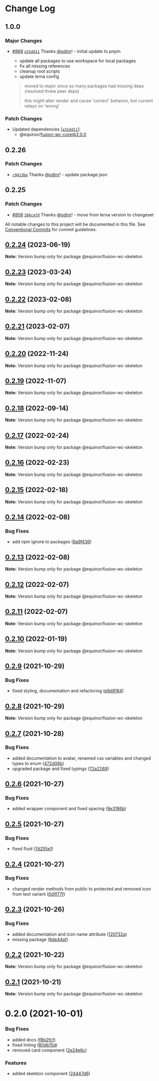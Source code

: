# Change Log

## 1.0.0

### Major Changes

- [#868](https://github.com/equinor/fusion-web-components/pull/868) [`a31dd11`](https://github.com/equinor/fusion-web-components/commit/a31dd11a7b8f5515cc62344849b2ce765861267a) Thanks [@odinr](https://github.com/odinr)! - initial update to pnpm

  - update all packages to use workspace for local packages
  - fix all missing references
  - cleanup root scripts
  - update lerna config

  > moved to major since so many packages had missing deps (resolved threw peer deps)
  >
  > this might alter render and cause 'correct' behavior, but current relays on 'wrong'

### Patch Changes

- Updated dependencies [[`a31dd11`](https://github.com/equinor/fusion-web-components/commit/a31dd11a7b8f5515cc62344849b2ce765861267a)]:
  - @equinor/fusion-wc-core@2.0.0

## 0.2.26

### Patch Changes

- [`c9413be`](https://github.com/equinor/fusion-web-components/commit/c9413beb02b168de63c2f978f121e80fe1b68614) Thanks [@odinr](https://github.com/odinr)! - update package.json

## 0.2.25

### Patch Changes

- [#806](https://github.com/equinor/fusion-web-components/pull/806) [`266cefd`](https://github.com/equinor/fusion-web-components/commit/266cefd493f898f440ce93e92e79964bbd33be59) Thanks [@odinr](https://github.com/odinr)! - move from lerna version to changeset

All notable changes to this project will be documented in this file.
See [Conventional Commits](https://conventionalcommits.org) for commit guidelines.

## [0.2.24](https://github.com/equinor/fusion-web-components/compare/@equinor/fusion-wc-skeleton@0.2.23...@equinor/fusion-wc-skeleton@0.2.24) (2023-06-19)

**Note:** Version bump only for package @equinor/fusion-wc-skeleton

## [0.2.23](https://github.com/equinor/fusion-web-components/compare/@equinor/fusion-wc-skeleton@0.2.22...@equinor/fusion-wc-skeleton@0.2.23) (2023-03-24)

**Note:** Version bump only for package @equinor/fusion-wc-skeleton

## [0.2.22](https://github.com/equinor/fusion-web-components/compare/@equinor/fusion-wc-skeleton@0.2.21...@equinor/fusion-wc-skeleton@0.2.22) (2023-02-08)

**Note:** Version bump only for package @equinor/fusion-wc-skeleton

## [0.2.21](https://github.com/equinor/fusion-web-components/compare/@equinor/fusion-wc-skeleton@0.2.20...@equinor/fusion-wc-skeleton@0.2.21) (2023-02-07)

**Note:** Version bump only for package @equinor/fusion-wc-skeleton

## [0.2.20](https://github.com/equinor/fusion-web-components/compare/@equinor/fusion-wc-skeleton@0.2.19...@equinor/fusion-wc-skeleton@0.2.20) (2022-11-24)

**Note:** Version bump only for package @equinor/fusion-wc-skeleton

## [0.2.19](https://github.com/equinor/fusion-web-components/compare/@equinor/fusion-wc-skeleton@0.2.18...@equinor/fusion-wc-skeleton@0.2.19) (2022-11-07)

**Note:** Version bump only for package @equinor/fusion-wc-skeleton

## [0.2.18](https://github.com/equinor/fusion-web-components/compare/@equinor/fusion-wc-skeleton@0.2.17...@equinor/fusion-wc-skeleton@0.2.18) (2022-09-14)

**Note:** Version bump only for package @equinor/fusion-wc-skeleton

## [0.2.17](https://github.com/equinor/fusion-web-components/compare/@equinor/fusion-wc-skeleton@0.2.16...@equinor/fusion-wc-skeleton@0.2.17) (2022-02-24)

**Note:** Version bump only for package @equinor/fusion-wc-skeleton

## [0.2.16](https://github.com/equinor/fusion-web-components/compare/@equinor/fusion-wc-skeleton@0.2.15...@equinor/fusion-wc-skeleton@0.2.16) (2022-02-23)

**Note:** Version bump only for package @equinor/fusion-wc-skeleton

## [0.2.15](https://github.com/equinor/fusion-web-components/compare/@equinor/fusion-wc-skeleton@0.2.14...@equinor/fusion-wc-skeleton@0.2.15) (2022-02-18)

**Note:** Version bump only for package @equinor/fusion-wc-skeleton

## [0.2.14](https://github.com/equinor/fusion-web-components/compare/@equinor/fusion-wc-skeleton@0.2.13...@equinor/fusion-wc-skeleton@0.2.14) (2022-02-08)

### Bug Fixes

- add npm ignore to packages ([8a9f436](https://github.com/equinor/fusion-web-components/commit/8a9f436f4d38c0fec431d9388ce3098853f8babc))

## [0.2.13](https://github.com/equinor/fusion-web-components/compare/@equinor/fusion-wc-skeleton@0.2.12...@equinor/fusion-wc-skeleton@0.2.13) (2022-02-08)

**Note:** Version bump only for package @equinor/fusion-wc-skeleton

## [0.2.12](https://github.com/equinor/fusion-web-components/compare/@equinor/fusion-wc-skeleton@0.2.11...@equinor/fusion-wc-skeleton@0.2.12) (2022-02-07)

**Note:** Version bump only for package @equinor/fusion-wc-skeleton

## [0.2.11](https://github.com/equinor/fusion-web-components/compare/@equinor/fusion-wc-skeleton@0.2.10...@equinor/fusion-wc-skeleton@0.2.11) (2022-02-07)

**Note:** Version bump only for package @equinor/fusion-wc-skeleton

## [0.2.10](https://github.com/equinor/fusion-web-components/compare/@equinor/fusion-wc-skeleton@0.2.9...@equinor/fusion-wc-skeleton@0.2.10) (2022-01-19)

**Note:** Version bump only for package @equinor/fusion-wc-skeleton

## [0.2.9](https://github.com/equinor/fusion-web-components/compare/@equinor/fusion-wc-skeleton@0.2.8...@equinor/fusion-wc-skeleton@0.2.9) (2021-10-29)

### Bug Fixes

- fixed styling, documentation and refactoring ([e9d8164](https://github.com/equinor/fusion-web-components/commit/e9d816498e839419af1cbc86041584ee87e59d26))

## [0.2.8](https://github.com/equinor/fusion-web-components/compare/@equinor/fusion-wc-skeleton@0.2.7...@equinor/fusion-wc-skeleton@0.2.8) (2021-10-29)

**Note:** Version bump only for package @equinor/fusion-wc-skeleton

## [0.2.7](https://github.com/equinor/fusion-web-components/compare/@equinor/fusion-wc-skeleton@0.2.6...@equinor/fusion-wc-skeleton@0.2.7) (2021-10-28)

### Bug Fixes

- added documentation to avatar, renamed css variables and changed types to enum ([472d06b](https://github.com/equinor/fusion-web-components/commit/472d06b492642b87aea7c8d04fe2295f626ebb60))
- upgraded package and fixed typings ([72a2269](https://github.com/equinor/fusion-web-components/commit/72a226969cd30445d608cc98be1e61806886936d))

## [0.2.6](https://github.com/equinor/fusion-web-components/compare/@equinor/fusion-wc-skeleton@0.2.5...@equinor/fusion-wc-skeleton@0.2.6) (2021-10-27)

### Bug Fixes

- added wrapper component and fixed spacing ([9e3186b](https://github.com/equinor/fusion-web-components/commit/9e3186b5065ef04c354931fffaf68a293d905388))

## [0.2.5](https://github.com/equinor/fusion-web-components/compare/@equinor/fusion-wc-skeleton@0.2.4...@equinor/fusion-wc-skeleton@0.2.5) (2021-10-27)

### Bug Fixes

- fixed fluid ([7d255e1](https://github.com/equinor/fusion-web-components/commit/7d255e19609ca9d539e15d36b1c3216c6d046a21))

## [0.2.4](https://github.com/equinor/fusion-web-components/compare/@equinor/fusion-wc-skeleton@0.2.3...@equinor/fusion-wc-skeleton@0.2.4) (2021-10-27)

### Bug Fixes

- changed render methods from public to protected and removed icon from text variant ([0d1f77f](https://github.com/equinor/fusion-web-components/commit/0d1f77fa509c8db3f79c5a4360425a19c949297e))

## [0.2.3](https://github.com/equinor/fusion-web-components/compare/@equinor/fusion-wc-skeleton@0.2.2...@equinor/fusion-wc-skeleton@0.2.3) (2021-10-26)

### Bug Fixes

- added documentation and icon name attribute ([120732a](https://github.com/equinor/fusion-web-components/commit/120732a00448044f1b81694e3bd5496e324bc547))
- missing package ([6de44af](https://github.com/equinor/fusion-web-components/commit/6de44af69adb1b1ad99f81711995e75b86690fed))

## [0.2.2](https://github.com/equinor/fusion-web-components/compare/@equinor/fusion-wc-skeleton@0.2.1...@equinor/fusion-wc-skeleton@0.2.2) (2021-10-22)

**Note:** Version bump only for package @equinor/fusion-wc-skeleton

## [0.2.1](https://github.com/equinor/fusion-web-components/compare/@equinor/fusion-wc-skeleton@0.2.0...@equinor/fusion-wc-skeleton@0.2.1) (2021-10-21)

**Note:** Version bump only for package @equinor/fusion-wc-skeleton

# 0.2.0 (2021-10-01)

### Bug Fixes

- added docs ([f8b2fcf](https://github.com/equinor/fusion-web-components/commit/f8b2fcfeae46ce83526c9da0848002f96f20837b))
- fixed linting ([80db15d](https://github.com/equinor/fusion-web-components/commit/80db15d2aef631a5cbb46eab1c9b6ca9f886cce5))
- removed card component ([2e24e6c](https://github.com/equinor/fusion-web-components/commit/2e24e6c8aec443442d866378bab9e96fb7d0e845))

### Features

- added skeleton component ([24447d6](https://github.com/equinor/fusion-web-components/commit/24447d6e8c1714b3c08e887bcc398a4dca972e61))
